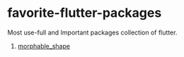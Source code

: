 # favorite-flutter-packages
Most use-full and Important packages collection of flutter.

1. [morphable_shape](https://pub.dev/packages/morphable_shape/)

